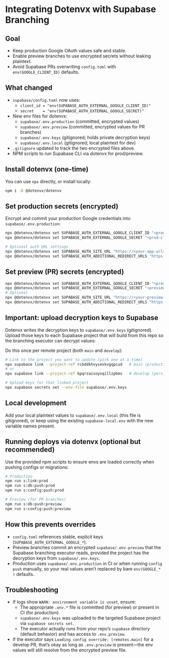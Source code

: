 Integrating Dotenvx with Supabase Branching
===========================================

Goal
----
- Keep production Google OAuth values safe and stable.
- Enable preview branches to use encrypted secrets without leaking plaintext.
- Avoid Supabase PRs overwriting `config.toml` with `env(GOOGLE_CLIENT_ID)` defaults.

What changed
------------
- `supabase/config.toml` now uses:
  - `client_id = "env(SUPABASE_AUTH_EXTERNAL_GOOGLE_CLIENT_ID)"`
  - `secret    = "env(SUPABASE_AUTH_EXTERNAL_GOOGLE_SECRET)"`
- New env files for dotenvx:
  - `supabase/.env.production` (committed, encrypted values)
  - `supabase/.env.preview` (committed, encrypted values for PR branches)
  - `supabase/.env.keys` (gitignored; holds private decryption keys)
  - `supabase/.env.local` (gitignored; local plaintext for dev)
- `.gitignore` updated to track the two encrypted files above.
- NPM scripts to run Supabase CLI via dotenvx for prod/preview.

Install dotenvx (one-time)
-------------------------
You can use `npx` directly, or install locally:

```bash
npm i -D @dotenvx/dotenvx
```

Set production secrets (encrypted)
----------------------------------
Encrypt and commit your production Google credentials into `supabase/.env.production`:

```bash
npx @dotenvx/dotenvx set SUPABASE_AUTH_EXTERNAL_GOOGLE_CLIENT_ID "<prod-client-id>" -f supabase/.env.production
npx @dotenvx/dotenvx set SUPABASE_AUTH_EXTERNAL_GOOGLE_SECRET "<prod-client-secret>" -f supabase/.env.production

# Optional auth URL settings
npx @dotenvx/dotenvx set SUPABASE_AUTH_SITE_URL "https://<your-app-url>" -f supabase/.env.production
npx @dotenvx/dotenvx set SUPABASE_AUTH_ADDITIONAL_REDIRECT_URLS "https://<your-app-url>/**" -f supabase/.env.production
```

Set preview (PR) secrets (encrypted)
------------------------------------
```bash
npx @dotenvx/dotenvx set SUPABASE_AUTH_EXTERNAL_GOOGLE_CLIENT_ID "<preview-client-id>" -f supabase/.env.preview
npx @dotenvx/dotenvx set SUPABASE_AUTH_EXTERNAL_GOOGLE_SECRET "<preview-client-secret>" -f supabase/.env.preview
# Optional
npx @dotenvx/dotenvx set SUPABASE_AUTH_SITE_URL "https://<your-preview-app-url>" -f supabase/.env.preview
npx @dotenvx/dotenvx set SUPABASE_AUTH_ADDITIONAL_REDIRECT_URLS "https://<your-preview-app-url>/**" -f supabase/.env.preview
```

Important: upload decryption keys to Supabase
---------------------------------------------
Dotenvx writes the decryption keys to `supabase/.env.keys` (gitignored). Upload those keys to each Supabase project that will build from this repo so the branching executor can decrypt values:

Do this once per remote project (both `main` and `develop`):

```bash
# Link to the project you want to update (pick one at a time)
npx supabase link --project-ref rcbddkhvysexkvgqpcud   # main (production)
# or
npx supabase link --project-ref kpqrzaisoyxqillzpbms   # develop (persistent branch)

# Upload keys for that linked project
npx supabase secrets set --env-file supabase/.env.keys
```

Local development
-----------------
Add your local plaintext values to `supabase/.env.local` (this file is gitignored), or keep using the existing `supabase-local.env` with the new variable names present.

Running deploys via dotenvx (optional but recommended)
-----------------------------------------------------
Use the provided npm scripts to ensure envs are loaded correctly when pushing configs or migrations:

```bash
# Production
npm run s:link:prod
npm run s:db:push:prod
npm run s:config:push:prod

# Preview (for PR branches)
npm run s:db:push:preview
npm run s:config:push:preview
```

How this prevents overrides
---------------------------
- `config.toml` references stable, explicit keys (`SUPABASE_AUTH_EXTERNAL_GOOGLE_*`).
- Preview branches commit an encrypted `supabase/.env.preview` that the Supabase branching executor reads, provided the project has the decryption keys from `supabase/.env.keys`.
- Production uses `supabase/.env.production` in CI or when running `config push` manually, so your real values aren’t replaced by bare `env(GOOGLE_* )` defaults.

Troubleshooting
---------------
- If logs show `WARN: environment variable is unset`, ensure:
  - The appropriate `.env.*` file is committed (for preview) or present in CI (for production).
  - `supabase/.env.keys` was uploaded to the targeted Supabase project via `supabase secrets set`.
  - The executor actually runs from your repo’s `supabase` directory (default behavior) and has access to `.env.preview`.
- If the executor says `Loading config override: [remotes.main]` for a develop PR, that’s okay as long as `.env.preview` is present—the env values will still resolve from the encrypted preview file.

